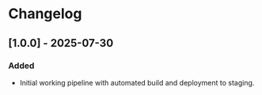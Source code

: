 # Changelog

## [1.0.0] - 2025-07-30

### Added

- Initial working pipeline with automated build and deployment to staging.
